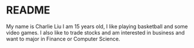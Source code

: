 # README
My name is Charlie Liu I am 15 years old, I like playing basketball and some video games.
I also like to trade stocks and am interested in business and want to major in Finance
or Computer Science. 
